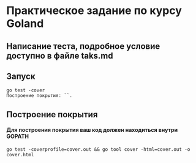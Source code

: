 # Практическое задание по курсу Goland

## Написание теста, подробное условие доступно в файле taks.md

## Запуск
```
go test -cover
Построение покрытия: ``. 
```

## Построение покрытия
#### Для построения покрытия ваш код должен находиться внутри GOPATH

```
go test -coverprofile=cover.out && go tool cover -html=cover.out -o cover.html
```
